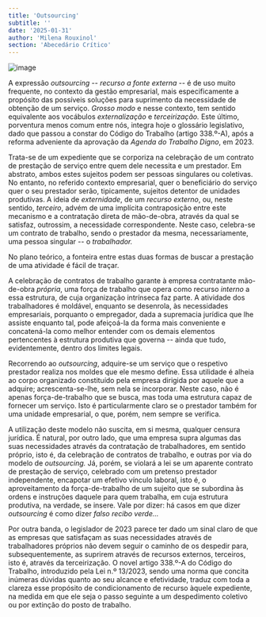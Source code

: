 ```yaml
---
title: 'Outsourcing'
subtitle: ''
date: '2025-01-31'
author: 'Milena Rouxinol'
section: 'Abecedário Crítico'
---
```


![image](/images/abc2.jpg)

A expressão *outsourcing* -- *recurso a fonte externa* -- é de uso muito
frequente, no contexto da gestão empresarial, mais especificamente a
propósito das possíveis soluções para suprimento da necessidade de
obtenção de um serviço. *Grosso modo* e nesse contexto, tem sentido
equivalente aos vocábulos *externalização* e *terceirização.* Este
último, porventura menos comum entre nós, integra hoje o glossário
legislativo, dado que passou a constar do Código do Trabalho (artigo
338.º-A), após a reforma adveniente da aprovação da *Agenda do Trabalho
Digno*, em 2023.

Trata-se de um expediente que se corporiza na celebração de um contrato
de prestação de serviço entre quem dele necessita e um prestador. Em
abstrato, ambos estes sujeitos podem ser pessoas singulares ou
coletivas. No entanto, no referido contexto empresarial, quer o
beneficiário do serviço quer o seu prestador serão, tipicamente,
sujeitos detentor de unidades produtivas. A ideia de *externidade*, de
um *recurso externo*, ou, neste sentido, *terceiro*, advém de uma
implícita contraposição entre este mecanismo e a contratação direta de
mão-de-obra, através da qual se satisfaz, outrossim, a necessidade
correspondente. Neste caso, celebra-se um contrato de trabalho, sendo o
prestador da mesma, necessariamente, uma pessoa singular -- o
*trabalhador.*

No plano teórico, a fonteira entre estas duas formas de buscar a
prestação de uma atividade é fácil de traçar.

A celebração de contratos de trabalho garante à empresa contratante
mão-de-obra *própria*, uma força de trabalho que opera como recurso
*interno* a essa estrutura, de cuja organização intrínseca faz parte. A
atividade dos trabalhadores é moldável, enquanto se desenrola, às
necessidades empresariais, porquanto o empregador, dada a supremacia
jurídica que lhe assiste enquanto tal, pode afeiçoá-la da forma mais
conveniente e concatená-la como melhor entender com os demais elementos
pertencentes à estrutura produtiva que governa -- ainda que tudo,
evidentemente, dentro dos limites legais.

Recorrendo ao *outsourcing*, adquire-se um serviço que o respetivo
prestador realiza nos moldes que ele mesmo define. Essa utilidade é
alheia ao corpo organizado constituído pela empresa dirigida por aquele
que a adquire; acrescenta-se-lhe, sem nela se incorporar. Neste caso,
não é apenas força-de-trabalho que se busca, mas toda uma estrutura
capaz de fornecer um serviço. Isto é particularmente claro se o
prestador também for uma unidade empresarial, o que, porém, nem sempre
se verifica.

A utilização deste modelo não suscita, em si mesma, qualquer censura
jurídica. É natural, por outro lado, que uma empresa supra algumas das
suas necessidades através da contratação de trabalhadores, em sentido
próprio, isto é, da celebração de contratos de trabalho, e outras por
via do modelo de *outsourcing.* Já, porém, se violará a lei se um
aparente contrato de prestação de serviço, celebrado com um pretenso
prestador independente, encapotar um efetivo vínculo laboral, isto é, o
aproveitamento da força-de-trabalho de um sujeito que se subordina às
ordens e instruções daquele para quem trabalha, em cuja estrutura
produtiva, na verdade, se insere. Vale por dizer: há casos em que dizer
*outsourcing* é como dizer *falso recibo verde...*

Por outra banda, o legislador de 2023 parece ter dado um sinal claro de
que as empresas que satisfaçam as suas necessidades através de
trabalhadores próprios não devem seguir o caminho de os despedir para,
subsequentemente, as suprirem através de recursos externos, terceiros,
isto é, através da terceirização. O novel artigo 338.º-A do Código do
Trabalho, introduzido pela Lei n.º 13/2023, sendo uma norma que concita
inúmeras dúvidas quanto ao seu alcance e efetividade, traduz com toda a
clareza esse propósito de condicionamento de recurso àquele expediente,
na medida em que ele seja o passo seguinte a um despedimento coletivo ou
por extinção do posto de trabalho.
